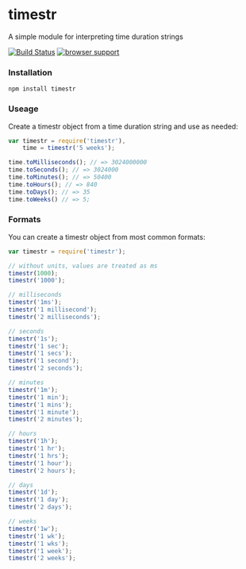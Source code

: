 timestr
=======

A simple module for interpreting time duration strings


[![Build Status](https://secure.travis-ci.org/nbroslawsky/timestr.png?branch=master)](http://travis-ci.org/nbroslawsky/timestr)
[![browser support](http://ci.testling.com/nbroslawsky/timestr.png)](http://ci.testling.com/nbroslawsky/timestr)


### Installation

`npm install timestr`


### Useage

Create a timestr object from a time duration string and use as needed:

```javascript
var timestr = require('timestr'),
    time = timestr('5 weeks');

time.toMilliseconds(); // => 3024000000
time.toSeconds(); // => 3024000
time.toMinutes(); // => 50400
time.toHours(); // => 840
time.toDays(); // => 35
time.toWeeks() // => 5;
```

### Formats

You can create a timestr object from most common formats:

```javascript
var timestr = require('timestr');

// without units, values are treated as ms
timestr(1000);
timestr('1000');

// milliseconds
timestr('1ms');
timestr('1 millisecond');
timestr('2 milliseconds');

// seconds
timestr('1s');
timestr('1 sec');
timestr('1 secs');
timestr('1 second');
timestr('2 seconds');

// minutes
timestr('1m');
timestr('1 min');
timestr('1 mins');
timestr('1 minute');
timestr('2 minutes');

// hours
timestr('1h');
timestr('1 hr');
timestr('1 hrs');
timestr('1 hour');
timestr('2 hours');

// days
timestr('1d');
timestr('1 day');
timestr('2 days');

// weeks
timestr('1w');
timestr('1 wk');
timestr('1 wks');
timestr('1 week');
timestr('2 weeks');
```
